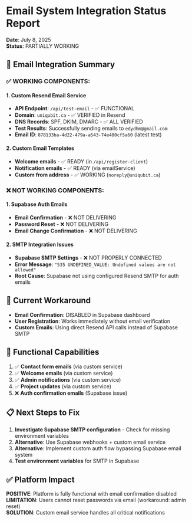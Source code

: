 # Email System Integration Status Report
**Date**: July 8, 2025  
**Status**: PARTIALLY WORKING  

## 📧 **Email Integration Summary**

### ✅ **WORKING COMPONENTS:**

#### **1. Custom Resend Email Service**
- **API Endpoint**: `/api/test-email` - ✅ FUNCTIONAL
- **Domain**: `uniqubit.ca` - ✅ VERIFIED in Resend
- **DNS Records**: SPF, DKIM, DMARC - ✅ ALL VERIFIED
- **Test Results**: Successfully sending emails to `edydhm@gmail.com`
- **Email ID**: `878133ba-4d22-479a-a543-74e480cf5a60` (latest test)

#### **2. Custom Email Templates**
- **Welcome emails** - ✅ READY (in `/api/register-client`)
- **Notification emails** - ✅ READY (via emailService)
- **Custom from address** - ✅ WORKING (`noreply@uniqubit.ca`)

### ❌ **NOT WORKING COMPONENTS:**

#### **1. Supabase Auth Emails**
- **Email Confirmation** - ❌ NOT DELIVERING
- **Password Reset** - ❌ NOT DELIVERING  
- **Email Change Confirmation** - ❌ NOT DELIVERING

#### **2. SMTP Integration Issues**
- **Supabase SMTP Settings** - ❌ NOT PROPERLY CONNECTED
- **Error Message**: `"535 UNDEFINED_VALUE: Undefined values are not allowed"`
- **Root Cause**: Supabase not using configured Resend SMTP for auth emails

## 🔧 **Current Workaround**

- **Email Confirmation**: DISABLED in Supabase dashboard
- **User Registration**: Works immediately without email verification
- **Custom Emails**: Using direct Resend API calls instead of Supabase SMTP

## 🚀 **Functional Capabilities**

1. ✅ **Contact form emails** (via custom service)
2. ✅ **Welcome emails** (via custom service)  
3. ✅ **Admin notifications** (via custom service)
4. ✅ **Project updates** (via custom service)
5. ❌ **Auth confirmation emails** (Supabase issue)

## 📋 **Next Steps to Fix**

1. **Investigate Supabase SMTP configuration** - Check for missing environment variables
2. **Alternative**: Use Supabase webhooks + custom email service
3. **Alternative**: Implement custom auth flow bypassing Supabase email system
4. **Test environment variables** for SMTP in Supabase

## ✅ **Platform Impact**

**POSITIVE**: Platform is fully functional with email confirmation disabled  
**LIMITATION**: Users cannot reset passwords via email (workaround: admin reset)  
**SOLUTION**: Custom email service handles all critical notifications

